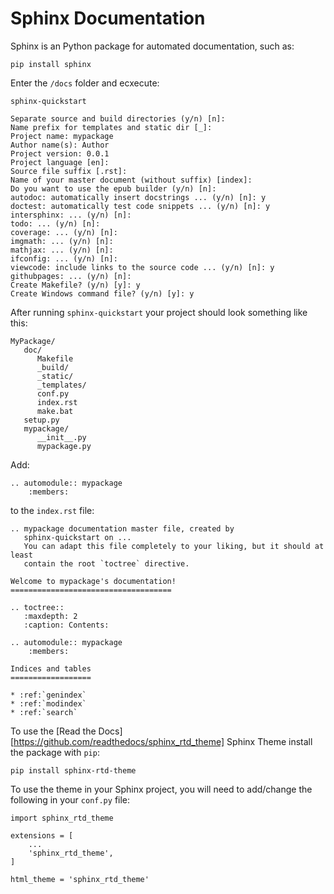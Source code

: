 # Sphinx Documentation

Sphinx is an Python package for automated documentation, such as: 


```
pip install sphinx
```

Enter the `/docs` folder and ecxecute:
```
sphinx-quickstart
```

```
Separate source and build directories (y/n) [n]:
Name prefix for templates and static dir [_]:
Project name: mypackage
Author name(s): Author
Project version: 0.0.1
Project language [en]:
Source file suffix [.rst]: 
Name of your master document (without suffix) [index]:
Do you want to use the epub builder (y/n) [n]:
autodoc: automatically insert docstrings ... (y/n) [n]: y
doctest: automatically test code snippets ... (y/n) [n]: y
intersphinx: ... (y/n) [n]:
todo: ... (y/n) [n]:
coverage: ... (y/n) [n]:
imgmath: ... (y/n) [n]:
mathjax: ... (y/n) [n]:
ifconfig: ... (y/n) [n]:
viewcode: include links to the source code ... (y/n) [n]: y
githubpages: ... (y/n) [n]:
Create Makefile? (y/n) [y]: y
Create Windows command file? (y/n) [y]: y
```

After running `sphinx-quickstart` your project should look something like this:
```
MyPackage/
   doc/
      Makefile
      _build/
      _static/
      _templates/
      conf.py
      index.rst
      make.bat
   setup.py
   mypackage/
      __init__.py
      mypackage.py
```

Add:
```
.. automodule:: mypackage
    :members:
```
to the `index.rst` file:
```
.. mypackage documentation master file, created by
   sphinx-quickstart on ...
   You can adapt this file completely to your liking, but it should at least
   contain the root `toctree` directive.

Welcome to mypackage's documentation!
====================================

.. toctree::
   :maxdepth: 2
   :caption: Contents:

.. automodule:: mypackage
    :members:
	
Indices and tables
==================

* :ref:`genindex`
* :ref:`modindex`
* :ref:`search`
```

To use the [Read the Docs][https://github.com/readthedocs/sphinx_rtd_theme] Sphinx Theme install the package with `pip`:
```
pip install sphinx-rtd-theme
```
To use the theme in your Sphinx project, you will need to add/change the following in your `conf.py` file:
```
import sphinx_rtd_theme

extensions = [
    ...
    'sphinx_rtd_theme',
]

html_theme = 'sphinx_rtd_theme'
```
